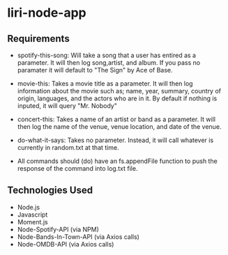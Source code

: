 # liri-node-app

## Requirements
- spotify-this-song: Will take a song that a user has entired as a parameter. It will then log song,artist, and album. If you pass no paramater it will default to "The Sign" by Ace of Base.

- movie-this: Takes a movie title as a parameter. It will then log information about the movie such as; name, year, summary, country of origin, languages, and the actors who are in it. By default if nothing is inputed, it will query "Mr. Nobody"

- concert-this: Takes a name of an artist or band as a parameter. It will then log the name of the venue, venue location, and date of the venue.

- do-what-it-says: Takes no parameter. Instead, it will call whatever is currently in random.txt at that time.

- All commands should (do) have an fs.appendFile function to push the response of the command into log.txt file.

## Technologies Used
- Node.js
- Javascript
- Moment.js
- Node-Spotify-API (via NPM)
- Node-Bands-In-Town-API (via Axios calls)
- Node-OMDB-API (via Axios calls)